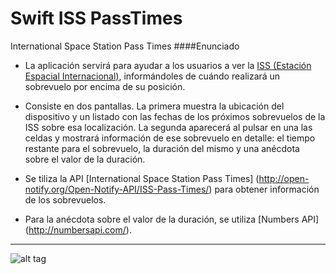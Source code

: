 # Swift ISS PassTimes
International Space Station Pass Times
####Enunciado

* La aplicación servirá para ayudar a los usuarios a ver la [ISS (Estación Espacial Internacional)](https://es.wikipedia.org/wiki/Estaci%C3%B3n_Espacial_Internacional), informándoles de cuándo realizará un sobrevuelo por encima de su posición.

* Consiste en dos pantallas. La primera muestra la ubicación del dispositivo y un listado con las fechas de los próximos sobrevuelos de la ISS sobre esa localización. La segunda aparecerá al pulsar en una las celdas y mostrará información de ese sobrevuelo en detalle: el tiempo restante para el sobrevuelo, la duración del mismo y una anécdota sobre el valor de la duración.

* Se tiliza la API [International Space Station Pass Times] (http://open-notify.org/Open-Notify-API/ISS-Pass-Times/) para obtener información de los sobrevuelos.

* Para la anécdota sobre el valor de la duración, se utiliza [Numbers API] (http://numbersapi.com/).

___

![alt tag](https://camo.githubusercontent.com/00c60501f53f798cb33d5e8f4328dc8256c3d5bd/687474703a2f2f692e696d6775722e636f6d2f4d4c54703436682e6a7067 "Screen Shoots")

